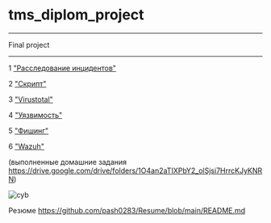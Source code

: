 # tms_diplom_project

---

Final project

---

1
["Расследование инцидентов"](https://github.com/pash0283/tms_diplom_project/blob/main/1/README.md)

2 
["Скрипт"](https://github.com/pash0283/tms_diplom_project/blob/main/2/README.md)

3 
["Virustotal"](https://github.com/pash0283/tms_diplom_project/blob/main/3/README.md)


4 
["Уязвимость"](https://github.com/pash0283/tms_diplom_project/blob/main/4/README.md)


5 
["Фишинг"](https://github.com/pash0283/tms_diplom_project/blob/main/5/README.md)


6 
["Wazuh"](https://github.com/pash0283/tms_diplom_project/blob/main/6/README.md)


(выполненные домашние задания https://drive.google.com/drive/folders/1O4an2aTIXPbY2_olSjsi7HrrcKJyKNRN)

![cyb](https://github.com/user-attachments/assets/015a7dd7-bdf9-4e87-800a-ca9cb13138e3)

Резюме  https://github.com/pash0283/Resume/blob/main/README.md
